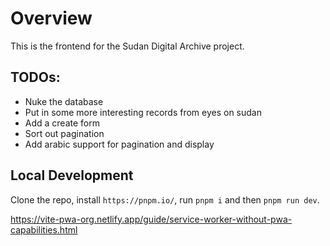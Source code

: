 # Overview

This is the frontend for the Sudan Digital Archive project.

## TODOs:

- Nuke the database
- Put in some more interesting records from eyes on sudan
- Add a create form 
- Sort out pagination
- Add arabic support for pagination and display

## Local Development

Clone the repo, install `https://pnpm.io/`, run `pnpm i` and then
`pnpm run dev`. 

https://vite-pwa-org.netlify.app/guide/service-worker-without-pwa-capabilities.html